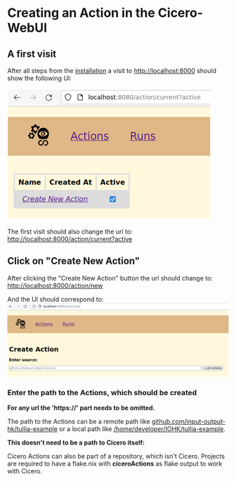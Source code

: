 # Creating an Action in the Cicero-WebUI

## A first visit

After all steps from the [installation](./installation.md) a visit to [http://localhost:8000](http://localhost:8000) should show the following UI:


![Cicero WebUI Intro](./cicero_webui_intro.png "Cicero WebUI Intro")

The first visit should also change the url to: [http://localhost:8000/action/current?active](http://localhost:8000/action/current?active)

## Click on "Create New Action"
After clicking the "Create New Action" button the url should change to:
[http://localhost:8000/action/new](http://localhost:8000/action/new)

And the UI should correspond to:
![Cicero WebUI New Action](./cicero_webui_new_action.png "Cicero WebUI New Action")

### Enter the path to the Actions, which should be created

**For any url the 'https://' part needs to be omitted.**

The path to the Actions can be a remote path like [github.com/input-output-hk/tullia-example](github.com/input-output-hk/tullia-example)
or a local path like [/home/developer/IOHK/tullia-example](/home/developer/IOHK/tullia-example/).

**This doesn't need to be a path to Cicero itself:**

Cicero Actions can also be part of a repository, which isn't Cicero.
Projects are required to have a flake.nix with **ciceroActions** as flake output to work with Cicero.

